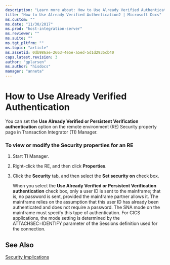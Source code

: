 ```yaml
---
description: "Learn more about: How to Use Already Verified Authentication"
title: "How to Use Already Verified Authentication2 | Microsoft Docs"
ms.custom: ""
ms.date: "11/30/2017"
ms.prod: "host-integration-server"
ms.reviewer: ""
ms.suite: ""
ms.tgt_pltfrm: ""
ms.topic: "article"
ms.assetid: 0db986ae-2663-4e5e-a5ed-5d1d2935cb40
caps.latest.revision: 3
author: "gplarsen"
ms.author: "hisdocs"
manager: "anneta"
---
```

# How to Use Already Verified Authentication
You can set the **Use Already Verified or Persistent Verification authentication** option on the remote environment (RE) Security property page in Transaction Integrator (TI) Manager.  
  
### To view or modify the Security properties for an RE  
  
1. Start TI Manager.  
  
2. Right-click the RE, and then click **Properties**.  
  
3. Click the **Security** tab, and then select the **Set security on** check box.  
  
   When you select the **Use Already Verified or Persistent Verification authentication** check box, only a user ID is sent to the mainframe; that is, no password is sent, provided the mainframe partner allows it. The mainframe relies on the assumption that this user ID has already been authenticated and does not require a password. The SNA mode on the mainframe must specify this type of authentication. For CICS applications, the mode setting is determined by the ATTACHSEC=IDENTIFY parameter of the Sessions definition used for the connection.  
  
## See Also  
 [Security Implications](../core/security-implications1.md)
